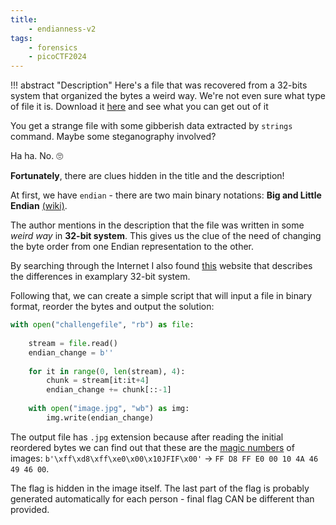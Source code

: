 ```yaml
---
title:
    - endianness-v2
tags:
    - forensics
    - picoCTF2024
---
```


!!! abstract "Description"
    Here's a file that was recovered from a 32-bits system that organized the bytes a weird way. We're not even sure what type of file it is. Download it [here](https://artifacts.picoctf.net/c_titan/115/challengefile) and see what you can get out of it

You get a strange file with some gibberish data extracted by `strings` command. Maybe some steganography involved?

Ha ha. No. 🙄

**Fortunately**, there are clues hidden in the title and the description!

At first, we have `endian` - there are two main binary notations: **Big and Little Endian** [(wiki)](https://en.wikipedia.org/wiki/Endianness). 

The author mentions in the description that the file was written in some _weird way_ in **32-bit system**. This gives us the clue of the need of changing the byte order from one Endian representation to the other.

By searching through the Internet I also found [this](https://www.eecis.udel.edu/~davis/cpeg222/AssemblyTutorial/Chapter-15/ass15_3.html) website that describes the differences in examplary 32-bit system.

Following that, we can create a simple script that will input a file in binary format, reorder the bytes and output the solution:

``` py title="challenge.py"
with open("challengefile", "rb") as file:
    
    stream = file.read()
    endian_change = b''
    
    for it in range(0, len(stream), 4):
        chunk = stream[it:it+4]
        endian_change += chunk[::-1]
        
    with open("image.jpg", "wb") as img:
        img.write(endian_change)
```

The output file has `.jpg` extension because after reading the initial reordered bytes we can find out that these are the [magic numbers](https://www.garykessler.net/library/file_sigs.html) of images:
`b'\xff\xd8\xff\xe0\x00\x10JFIF\x00'` -> `FF D8 FF E0 00 10 4A 46 49 46 00`.

The flag is hidden in the image itself. The last part of the flag is probably generated automatically for each person - final flag CAN be different than provided.
